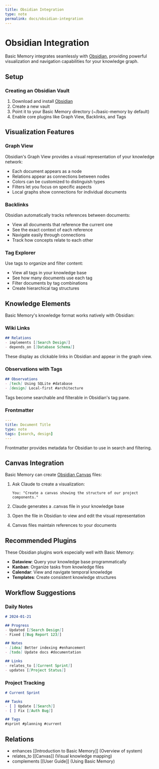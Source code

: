 ```yaml
---
title: Obsidian Integration
type: note
permalink: docs/obsidian-integration
---
```


# Obsidian Integration

Basic Memory integrates seamlessly with [Obsidian](https://obsidian.md), providing powerful visualization and navigation capabilities for your knowledge graph.

## Setup

### Creating an Obsidian Vault

1. Download and install [Obsidian](https://obsidian.md)
2. Create a new vault
3. Point it to your Basic Memory directory (~/basic-memory by default)
4. Enable core plugins like Graph View, Backlinks, and Tags

## Visualization Features

### Graph View

Obsidian's Graph View provides a visual representation of your knowledge network:

- Each document appears as a node
- Relations appear as connections between nodes
- Colors can be customized to distinguish types
- Filters let you focus on specific aspects
- Local graphs show connections for individual documents

### Backlinks

Obsidian automatically tracks references between documents:

- View all documents that reference the current one
- See the exact context of each reference
- Navigate easily through connections
- Track how concepts relate to each other

### Tag Explorer

Use tags to organize and filter content:

- View all tags in your knowledge base
- See how many documents use each tag
- Filter documents by tag combinations
- Create hierarchical tag structures

## Knowledge Elements

Basic Memory's knowledge format works natively with Obsidian:

### Wiki Links

```markdown
## Relations
- implements [[Search Design]]
- depends_on [[Database Schema]]
```

These display as clickable links in Obsidian and appear in the graph view.

### Observations with Tags

```markdown
## Observations
- [tech] Using SQLite #database
- [design] Local-first #architecture
```

Tags become searchable and filterable in Obsidian's tag pane.

### Frontmatter

```yaml
---
title: Document Title
type: note
tags: [search, design]
---
```

Frontmatter provides metadata for Obsidian to use in search and filtering.

## Canvas Integration

Basic Memory can create [Obsidian Canvas](https://obsidian.md/canvas) files:

1. Ask Claude to create a visualization:
   ```
   You: "Create a canvas showing the structure of our project components."
   ```

2. Claude generates a .canvas file in your knowledge base

3. Open the file in Obsidian to view and edit the visual representation

4. Canvas files maintain references to your documents

## Recommended Plugins

These Obsidian plugins work especially well with Basic Memory:

- **Dataview**: Query your knowledge base programmatically
- **Kanban**: Organize tasks from knowledge files
- **Calendar**: View and navigate temporal knowledge
- **Templates**: Create consistent knowledge structures

## Workflow Suggestions

### Daily Notes

```markdown
# 2024-01-21

## Progress
- Updated [[Search Design]]
- Fixed [[Bug Report 123]]

## Notes
- [idea] Better indexing #enhancement
- [todo] Update docs #documentation

## Links
- relates_to [[Current Sprint]]
- updates [[Project Status]]
```

### Project Tracking

```markdown
# Current Sprint

## Tasks
- [ ] Update [[Search]]
- [ ] Fix [[Auth Bug]]

## Tags
#sprint #planning #current
```

## Relations
- enhances [[Introduction to Basic Memory]] (Overview of system)
- relates_to [[Canvas]] (Visual knowledge mapping)
- complements [[User Guide]] (Using Basic Memory)